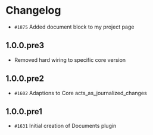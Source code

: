 # Changelog

* `#1875` Added document block to my project page

## 1.0.0.pre3

* Removed hard wiring to specific core version

## 1.0.0.pre2

* `#1602` Adaptions to Core acts_as_journalized_changes

## 1.0.0.pre1

* `#1631` Initial creation of Documents plugin
